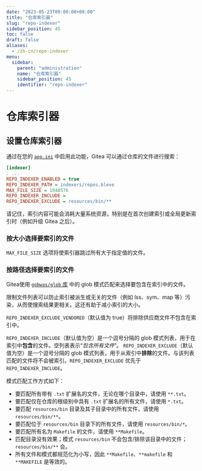 ```yaml
---
date: "2023-05-23T09:00:00+08:00"
title: "仓库索引器"
slug: "repo-indexer"
sidebar_position: 45
toc: false
draft: false
aliases:
  - /zh-cn/repo-indexer
menu:
  sidebar:
    parent: "administration"
    name: "仓库索引器"
    sidebar_position: 45
    identifier: "repo-indexer"
---
```


# 仓库索引器

## 设置仓库索引器

通过在您的 [`app.ini`](https://docs.gitea.io/en-us/config-cheat-sheet/) 中启用此功能，Gitea 可以通过仓库的文件进行搜索：

```ini
[indexer]
; ...
REPO_INDEXER_ENABLED = true
REPO_INDEXER_PATH = indexers/repos.bleve
MAX_FILE_SIZE = 1048576
REPO_INDEXER_INCLUDE =
REPO_INDEXER_EXCLUDE = resources/bin/**
```

请记住，索引内容可能会消耗大量系统资源，特别是在首次创建索引或全局更新索引时（例如升级 Gitea 之后）。

### 按大小选择要索引的文件

`MAX_FILE_SIZE` 选项将使索引器跳过所有大于指定值的文件。

### 按路径选择要索引的文件

Gitea使用 [`gobwas/glob` 库](https://github.com/gobwas/glob) 中的 glob 模式匹配来选择要包含在索引中的文件。

限制文件列表可以防止索引被派生或无关的文件（例如 lss、sym、map 等）污染，从而使搜索结果更相关。这还有助于减小索引的大小。

`REPO_INDEXER_EXCLUDE_VENDORED`（默认值为 true）将排除供应商文件不包含在索引中。

`REPO_INDEXER_INCLUDE`（默认值为空）是一个逗号分隔的 glob 模式列表，用于在索引中**包含**的文件。空列表表示“_包含所有文件_”。
`REPO_INDEXER_EXCLUDE`（默认值为空）是一个逗号分隔的 glob 模式列表，用于从索引中**排除**的文件。与该列表匹配的文件将不会被索引。`REPO_INDEXER_EXCLUDE` 优先于 `REPO_INDEXER_INCLUDE`。

模式匹配工作方式如下：

- 要匹配所有带有 `.txt` 扩展名的文件，无论在哪个目录中，请使用 `**.txt`。
- 要匹配仅在仓库的根级别中具有 `.txt` 扩展名的所有文件，请使用 `*.txt`。
- 要匹配 `resources/bin` 目录及其子目录中的所有文件，请使用 `resources/bin/**`。
- 要匹配位于 `resources/bin` 目录下的所有文件，请使用 `resources/bin/*`。
- 要匹配所有名为 `Makefile` 的文件，请使用 `**Makefile`。
- 匹配目录没有效果；模式 `resources/bin` 不会包含/排除该目录中的文件；`resources/bin/**` 会。
- 所有文件和模式都规范化为小写，因此 `**Makefile`、`**makefile` 和 `**MAKEFILE` 是等效的。
